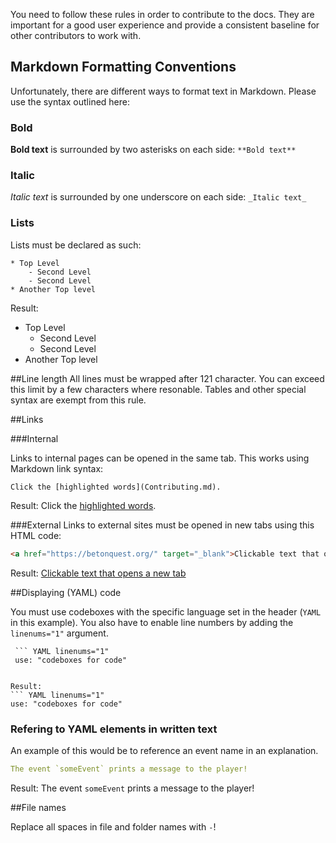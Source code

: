You need to follow these rules in order to contribute to the docs. They are important for a good user experience and provide
a consistent baseline for other contributors to work with.

## Markdown Formatting Conventions
Unfortunately, there are different ways to format text in Markdown. Please use the syntax outlined here:

### Bold
**Bold text** is surrounded by two asterisks on each side: ``**Bold text**``

### Italic
_Italic text_ is surrounded by one underscore on each side: ``_Italic text_``

### Lists

Lists must be declared as such:

```
* Top Level
    - Second Level
    - Second Level
* Another Top level
```

Result:

* Top Level
    - Second Level
    - Second Level
* Another Top level

##Line length
All lines must be wrapped after 121 character. You can exceed this limit by a few characters where resonable.
Tables and other special syntax are exempt from this rule.

##Links

###Internal

Links to internal pages can be opened in the same tab. This works using Markdown link syntax:

``` linenums="1"
Click the [highlighted words](Contributing.md).
```
Result: Click the [highlighted words](../../Overview.md).

###External
Links to external sites must be opened in new tabs using this HTML code:

``` HTML linenums="1"
<a href="https://betonquest.org/" target="_blank">Clickable text that opens a new tab</a>
```
Result: <a href="https://betonquest.org/" target="_blank">Clickable text that opens a new tab</a>



##Displaying (YAML) code

You must use codeboxes with the specific language set in the header (`YAML` in this example).
You also have to enable line numbers by adding the `linenums="1"` argument. 
``` linenums="1"
 ``` YAML linenums="1"
 use: "codeboxes for code"
 ```
```

Result:
``` YAML linenums="1"
use: "codeboxes for code"
```
### Refering to YAML elements in written text

An example of this would be to reference an event name in an explanation.

``` YAML linenums="1"
The event `someEvent` prints a message to the player!
```

Result:
The event `someEvent` prints a message to the player!

##File names

Replace all spaces in file and folder names with `-`!


